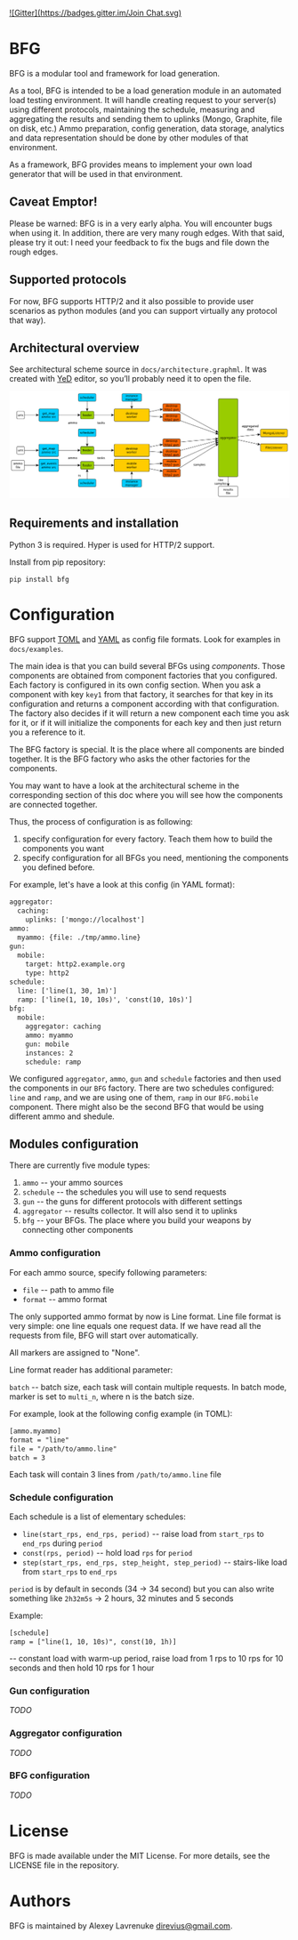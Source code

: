 [![Gitter](https://badges.gitter.im/Join Chat.svg)](https://gitter.im/direvius/bfg?utm_source=badge&utm_medium=badge&utm_campaign=pr-badge&utm_content=badge)

# BFG

BFG is a modular tool and framework for load generation.

As a tool, BFG is intended to be a load generation module in an automated load testing environment.
It will handle creating request to your server(s) using different protocols, maintaining the schedule,
measuring and aggregating the results and sending them to uplinks (Mongo, Graphite, file on disk, etc.)
Ammo preparation, config generation, data storage, analytics and data representation should be done by
other modules of that environment.

As a framework, BFG provides means to implement your own load generator that will be used in that environment.

## Caveat Emptor!

Please be warned: BFG is in a very early alpha. You will encounter bugs when using it. In addition, there are
very many rough edges. With that said, please try it out: I need your feedback to fix the bugs and file down
the rough edges.

## Supported protocols

For now, BFG supports HTTP/2 and it also possible to provide user scenarios as python modules (and you can
support virtually any protocol that way).

## Architectural overview

See architectural scheme source in ```docs/architecture.graphml```. It was created with
[YeD](https://www.yworks.com/en/products/yfiles/yed/) editor, so you’ll probably
need it to open the file.

![Architectural scheme](/docs/architecture.png)

## Requirements and installation

Python 3 is required. Hyper is used for HTTP/2 support.

Install from pip repository:

```
pip install bfg
```

# Configuration

BFG support [TOML](https://github.com/toml-lang/toml) and [YAML](http://yaml.org/spec/1.2/spec.html) as config file
formats. Look for examples in ```docs/examples```.

The main idea is that you can build several BFGs using *components*. Those components are obtained from component
factories that you configured. Each factory is configured in its own config section. When you ask a component with
key ```key1``` from that factory, it searches for that key in its configuration and returns a component according
with that configuration. The factory also decides if it will return a new component each time you ask for it, or if
it will initialize the components for each key and then just return you a reference to it.

The BFG factory is special. It is the place where all components are binded together. It is the BFG factory who asks
the other factories for the components.

You may want to have a look at the architectural scheme in the corresponding section of this doc where you will see
how the components are connected together.

Thus, the process of configuration is as following:

1. specify configuration for every factory. Teach them how to build the components you want
2. specify configuration for all BFGs you need, mentioning the components you defined before.

For example, let's have a look at this config (in YAML format):

```
aggregator:
  caching:
    uplinks: ['mongo://localhost']
ammo:
  myammo: {file: ./tmp/ammo.line}
gun:
  mobile:
    target: http2.example.org
    type: http2
schedule:
  line: ['line(1, 30, 1m)']
  ramp: ['line(1, 10, 10s)', 'const(10, 10s)']
bfg:
  mobile:
    aggregator: caching
    ammo: myammo
    gun: mobile
    instances: 2
    schedule: ramp
```

We configured ```aggregator```, ```ammo```, ```gun``` and ```schedule``` factories and then used the components in our
```BFG``` factory. There are two schedules configured: ```line``` and ```ramp```, and we are using one of them, ```ramp```
in our ```BFG.mobile``` component. There might also be the second BFG that would be using different ammo and shedule.

## Modules configuration

There are currently five module types:

1. ```ammo``` -- your ammo sources
2. ```schedule``` -- the schedules you will use to send requests
3. ```gun``` -- the guns for different protocols with different settings
4. ```aggregator``` -- results collector. It will also send it to uplinks
5. ```bfg``` -- your BFGs. The place where you build your weapons by connecting other components

### Ammo configuration

For each ammo source, specify following parameters:

* ```file``` -- path to ammo file
* ```format``` -- ammo format

The only supported ammo format by now is Line format. Line file format is very simple: one line equals one request data.
If we have read all the requests from file, BFG will start over automatically.

All markers are assigned to "None".

Line format reader has additional parameter:

```batch``` -- batch size, each task will contain multiple requests. In batch mode, marker is set to ```multi_n```, where
n is the batch size.

For example, look at the following config example (in TOML):

```
[ammo.myammo]
format = "line"
file = "/path/to/ammo.line"
batch = 3
```

Each task will contain 3 lines from ```/path/to/ammo.line``` file 

### Schedule configuration

Each schedule is a list of elementary schedules:

* ```line(start_rps, end_rps, period)``` -- raise load from ```start_rps``` to ```end_rps``` during ```period```
* ```const(rps, period)``` -- hold load ```rps``` for ```period```
* ```step(start_rps, end_rps, step_height, step_period)``` -- stairs-like load from ```start_rps``` to ```end_rps```

```period``` is by default in seconds (34 -> 34 second) but you can also write something like ```2h32m5s``` -> 2 hours, 32 minutes and 5 seconds

Example:
```
[schedule]
ramp = ["line(1, 10, 10s)", const(10, 1h)]
```
-- constant load with warm-up period, raise load from 1 rps to 10 rps for 10 seconds and then hold 10 rps for 1 hour

### Gun configuration

*TODO*

### Aggregator configuration

*TODO*

### BFG configuration

*TODO*

# License

BFG is made available under the MIT License. For more details, see the LICENSE file in the repository.

# Authors

BFG is maintained by Alexey Lavrenuke <direvius@gmail.com>.
